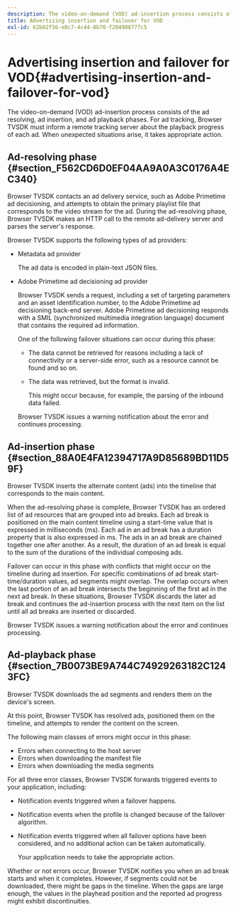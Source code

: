 ```yaml
---
description: The video-on-demand (VOD) ad-insertion process consists of the ad resolving, ad insertion, and ad playback phases. For ad tracking, Browser TVSDK must inform a remote tracking server about the playback progress of each ad. When unexpected situations arise, it takes appropriate action.
title: Advertising insertion and failover for VOD
exl-id: 62b82f56-e8c7-4c44-8b70-f204908777c5
---
```

# Advertising insertion and failover for VOD{#advertising-insertion-and-failover-for-vod}

The video-on-demand (VOD) ad-insertion process consists of the ad resolving, ad insertion, and ad playback phases. For ad tracking, Browser TVSDK must inform a remote tracking server about the playback progress of each ad. When unexpected situations arise, it takes appropriate action.

## Ad-resolving phase {#section_F562CD6D0EF04AA9A0A3C0176A4EC340}

Browser TVSDK contacts an ad delivery service, such as Adobe Primetime ad decisioning, and attempts to obtain the primary playlist file that corresponds to the video stream for the ad. During the ad-resolving phase, Browser TVSDK makes an HTTP call to the remote ad-delivery server and parses the server's response.

Browser TVSDK supports the following types of ad providers:

* Metadata ad provider

  The ad data is encoded in plain-text JSON files. 
* Adobe Primetime ad decisioning ad provider

  Browser TVSDK sends a request, including a set of targeting parameters and an asset identification number, to the Adobe Primetime ad decisioning back-end server. Adobe Primetime ad decisioning responds with a SMIL (synchronized multimedia integration language) document that contains the required ad information.

  One of the following failover situations can occur during this phase:

    * The data cannot be retrieved for reasons including a lack of connectivity or a server-side error, such as a resource cannot be found and so on. 
    * The data was retrieved, but the format is invalid.

      This might occur because, for example, the parsing of the inbound data failed.

  Browser TVSDK issues a warning notification about the error and continues processing.

## Ad-insertion phase {#section_88A0E4FA12394717A9D85689BD11D59F}

Browser TVSDK inserts the alternate content (ads) into the timeline that corresponds to the main content.

When the ad-resolving phase is complete, Browser TVSDK has an ordered list of ad resources that are grouped into ad breaks. Each ad break is positioned on the main content timeline using a start-time value that is expressed in milliseconds (ms). Each ad in an ad break has a duration property that is also expressed in ms. The ads in an ad break are chained together one after another. As a result, the duration of an ad break is equal to the sum of the durations of the individual composing ads.

Failover can occur in this phase with conflicts that might occur on the timeline during ad insertion. For specific combinations of ad break start-time/duration values, ad segments might overlap. The overlap occurs when the last portion of an ad break intersects the beginning of the first ad in the next ad break. In these situations, Browser TVSDK discards the later ad break and continues the ad-insertion process with the next item on the list until all ad breaks are inserted or discarded.

Browser TVSDK issues a warning notification about the error and continues processing.

## Ad-playback phase {#section_7B0073BE9A744C74929263182C1243FC}

Browser TVSDK downloads the ad segments and renders them on the device's screen.

At this point, Browser TVSDK has resolved ads, positioned them on the timeline, and attempts to render the content on the screen.

The following main classes of errors might occur in this phase:

* Errors when connecting to the host server 
* Errors when downloading the manifest file 
* Errors when downloading the media segments

For all three error classes, Browser TVSDK forwards triggered events to your application, including:

* Notification events triggered when a failover happens. 
* Notification events when the profile is changed because of the failover algorithm. 
* Notification events triggered when all failover options have been considered, and no additional action can be taken automatically.

  Your application needs to take the appropriate action.

Whether or not errors occur, Browser TVSDK notifies you when an ad break starts and when it completes. However, if segments could not be downloaded, there might be gaps in the timeline. When the gaps are large enough, the values in the playhead position and the reported ad progress might exhibit discontinuities.
